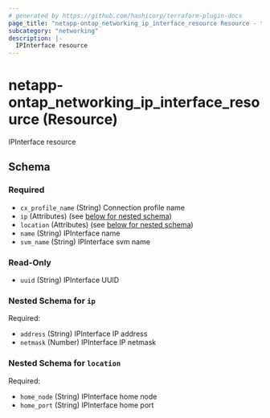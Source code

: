 ```yaml
---
# generated by https://github.com/hashicorp/terraform-plugin-docs
page_title: "netapp-ontap_networking_ip_interface_resource Resource - terraform-provider-netapp-ontap"
subcategory: "networking"
description: |-
  IPInterface resource
---
```


# netapp-ontap_networking_ip_interface_resource (Resource)

IPInterface resource



<!-- schema generated by tfplugindocs -->
## Schema

### Required

- `cx_profile_name` (String) Connection profile name
- `ip` (Attributes) (see [below for nested schema](#nestedatt--ip))
- `location` (Attributes) (see [below for nested schema](#nestedatt--location))
- `name` (String) IPInterface name
- `svm_name` (String) IPInterface svm name

### Read-Only

- `uuid` (String) IPInterface UUID

<a id="nestedatt--ip"></a>
### Nested Schema for `ip`

Required:

- `address` (String) IPInterface IP address
- `netmask` (Number) IPInterface IP netmask


<a id="nestedatt--location"></a>
### Nested Schema for `location`

Required:

- `home_node` (String) IPInterface home node
- `home_port` (String) IPInterface home port


